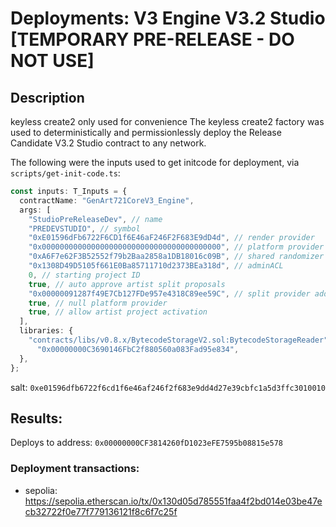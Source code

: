# Deployments: V3 Engine V3.2 Studio [TEMPORARY PRE-RELEASE - DO NOT USE]

## Description

keyless create2 only used for convenience
The keyless create2 factory was used to deterministically and permissionlessly deploy the Release Candidate V3.2 Studio contract to any network.

The following were the inputs used to get initcode for deployment, via `scripts/get-init-code.ts`:

```typescript
const inputs: T_Inputs = {
  contractName: "GenArt721CoreV3_Engine",
  args: [
    "StudioPreReleaseDev", // name
    "PREDEVSTUDIO", // symbol
    "0xE01596dFb6722F6CD1f6E46aF246F2F683E9dD4d", // render provider
    "0x0000000000000000000000000000000000000000", // platform provider
    "0xA6F7e62F3B52552f79b2Baa2858a1DB18016c09B", // shared randomizer
    "0x1308D49D5105f661E0Ba85711710d2373BEa318d", // adminACL
    0, // starting project ID
    true, // auto approve artist split proposals
    "0x00000091287f49E7Cb127FDe957e4318C89ee59C", // split provider address
    true, // null platform provider
    true, // allow artist project activation
  ],
  libraries: {
    "contracts/libs/v0.8.x/BytecodeStorageV2.sol:BytecodeStorageReader":
      "0x00000000C3690146FbC2f880560a083Fad95e834",
  },
};
```

salt: `0xe01596dfb6722f6cd1f6e46af246f2f683e9dd4d27e39cbfc1a5d3ffc3010010`

## Results:

Deploys to address: `0x00000000CF3814260fD1023eFE7595b08815e578`

### Deployment transactions:

- sepolia: https://sepolia.etherscan.io/tx/0x130d05d785551faa4f2bd014e03be47ecb32722f0e77f779136121f8c6f7c25f
